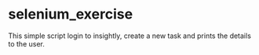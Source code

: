 # selenium_exercise
 This simple script login to insightly, create a new task and prints the details to the user.

